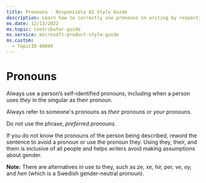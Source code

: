 ```yaml
---
title: Pronouns - Responsible AI Style Guide
description: Learn how to correctly use pronouns in writing by respecting individuals' self-identified pronouns and avoiding assumptions about gender. Discover inclusive language practices.
ms.date: 12/13/2022
ms.topic: contributor-guide
ms.service: microsoft-product-style-guide
ms.custom:
  - TopicID 60804
---
```



# Pronouns

Always use a person’s self-identified pronouns, including when a person uses *they* in the singular as their pronoun.

Always refer to someone's pronouns as *their* pronouns or *your* pronouns.

Do not use the phrase, *preferred pronouns.*

If you do not know the pronouns of the person being described, reword the sentence to avoid a pronoun or use the pronoun they. Using they, their, and them is inclusive of all people and helps writers avoid making assumptions about gender.

**Note:** There are alternatives in use to they, such as *ze, xe, hir, per, ve, ey,* and *hen* (which is a Swedish gender-neutral pronoun).